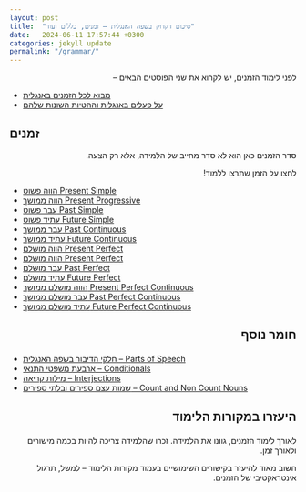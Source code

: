 ```yaml
---
layout: post
title:  "סיכום דקדוק בשפה האנגלית – זמנים, כללים ועוד"
date:   2024-06-11 17:57:44 +0300
categories: jekyll update
permalink: "/grammar/"
---
```


<p dir="rtl">
לפני לימוד הזמנים, יש לקרוא את שני הפוסטים הבאים –</p>

<ul>
    <li><a href="/tenses/">מבוא לכל הזמנים באנגלית</a></li>
    <li><a href="/verbs/">על פעלים באנגלית וההטיות השונות שלהם</a></li>
</ul>

<h2>זמנים</h2>

<p dir="rtl">
סדר הזמנים כאן הוא לא סדר מחייב של הלמידה, אלא רק הצעה.</p>

<p dir="rtl">
לחצו על הזמן שתרצו ללמוד!</p>

<ul>
    <li><a href="/present-simple/">הווה פשוט Present Simple</a></li>
    <li><a href="/present-progressive/">הווה ממושך Present Progressive</a></li>
    <li><a href="/past-simple/">עבר פשוט Past Simple</a></li>
    <li><a href="/future-simple/">עתיד פשוט Future Simple</a></li>
    <li><a href="/past-continuous/">עבר ממושך Past Continuous</a></li>
    <li><a href="/future-continuous/">עתיד ממושך Future Continuous</a></li>
    <li><a href="/present-perfect/">הווה מושלם Present Perfect</a></li>
    <li><a href="/present-perfect/">הווה מושלם Present Perfect</a></li>
    <li><a href="/past-perfect/">עבר מושלם Past Perfect</a></li>
    <li><a href="/future-perfect/">עתיד מושלם Future Perfect</a></li>
    <li><a href="/present-perfect-continuous/">הווה מושלם ממושך Present Perfect Continuous</a></li>
    <li><a href="/past-perfect-continuous/">עבר מושלם ממושך Past Perfect Continuous
    </a></li>
    <li><a href="/future-perfect-continuous/">עתיד מושלם ממושך Future Perfect Continuous
    </a></li>
</ul>

<h2><p dir="rtl">
חומר נוסף</p>
</h2>

<ul>
    <li><a href="/parts-of-speech/">חלקי הדיבור בשפה האנגלית – Parts of Speech</a></li>
    <li><a href="/conditionals/">ארבעת משפטי התנאי – Conditionals</a></li>
    <li><a href="/interjections/">מילות קריאה – Interjections</a></li>
    <li><a href="/count-and-non-count/">שמות עצם ספירים ובלתי ספירים – Count and Non Count Nouns</a></li>
</ul>

<h2><p dir="rtl">
היעזרו במקורות הלימוד</p>
</h2>

<p dir="rtl">
לאורך לימוד הזמנים, גוונו את הלמידה. זכרו שהלמידה צריכה להיות בכמה מישורים ולאורך זמן.</p>

<p dir="rtl">
חשוב מאוד להיעזר בקישורים השימושיים בעמוד מקורות הלימוד – למשל, תרגול אינטראקטיבי של הזמנים.</p>